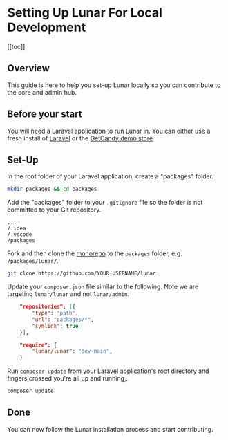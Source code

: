 # Setting Up Lunar For Local Development

[[toc]]

## Overview

This guide is here to help you set-up Lunar locally so you can contribute to the core and admin hub.

## Before your start

You will need a Laravel application to run Lunar in. You can either use a fresh install of [Laravel](https://laravel.com/docs/9.x/installation) or the [GetCandy demo store](https://github.com/lunarphp/demo-store).

## Set-Up

In the root folder of your Laravel application, create a "packages" folder.

```sh
mkdir packages && cd packages
````

Add the "packages" folder to your `.gitignore` file so the folder is not committed to your Git repository.

```
...
/.idea
/.vscode
/packages
```

Fork and then clone the [monorepo](https://github.com/lunarphp/lunar) to the `packages` folder, e.g. `/packages/lunar/`.

```sh
git clone https://github.com/YOUR-USERNAME/lunar
````

Update your `composer.json` file similar to the following. Note we are targeting `lunar/lunar` and not `lunar/admin`.

```json
    "repositories": [{
        "type": "path",
        "url": "packages/*",
        "symlink": true
    }],

    "require": {
        "lunar/lunar": "dev-main",
    }
````

Run `composer update` from your Laravel application's root directory and fingers crossed you're all up and running,. 

```sh
composer update
````

## Done
You can now follow the Lunar installation process and start contributing.
